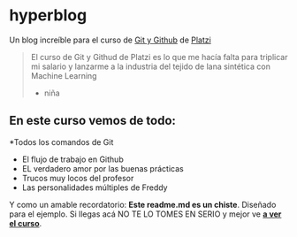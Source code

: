 # hyperblog
Un blog increíble para el curso de [Git y Github](https://platzi.com/clases/git-github/ "Git y Github") de [Platzi](https://platzi.com "Platzi")
> El curso de Git y Githud de Platzi es lo que me hacía falta para triplicar mi salario y lanzarme a la industria del tejido de lana sintética con Machine Learning
> - niña

## En este curso vemos de todo:
*Todos los comandos de Git
* El flujo de trabajo en Github
* EL verdadero amor por las buenas prácticas
* Trucos muy locos del profesor
* Las personalidades múltiples de Freddy

Y como un amable recordatorio: **Este readme.md es un chiste**. Diseñado para el ejemplo. Si llegas acá NO TE LO TOMES EN SERIO y mejor ve [**a ver el curso**](https://platzi.com/clases/git-github/ "a ver el curso").